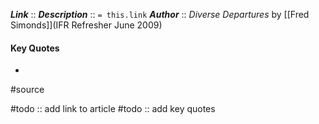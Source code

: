 ***Link***      :: 
***Description***      :: `= this.link`
***Author*** :: *Diverse Departures* by [[Fred Simonds]](IFR Refresher June 2009)

#### Key Quotes
* 

#source

#todo :: add link to article
#todo :: add key quotes
